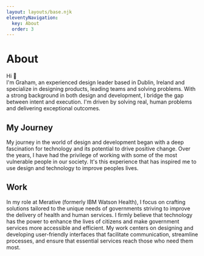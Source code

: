 ```yaml
---
layout: layouts/base.njk
eleventyNavigation:
  key: About
  order: 3
---
```


# About

Hi 👋<br>
I'm Graham, an experienced design leader based in Dublin, Ireland and specialize in designing products, leading teams and solving problems. With a strong background in both design and development, I bridge the gap between intent and execution. I'm driven by solving real, human problems and delivering exceptional outcomes.

## My Journey

My journey in the world of design and development began with a deep fascination for technology and its potential to drive positive change. Over the years, I have had the privilege of working with some of the most vulnerable people in our society. It's this experience that has inspired me to use design and technology to improve peoples lives.

## Work

In my role at Merative (formerly IBM Watson Health), I focus on crafting solutions tailored to the unique needs of governments striving to improve the delivery of health and human services. I firmly believe that technology has the power to enhance the lives of citizens and make government services more accessible and efficient. My work centers on designing and developing user-friendly interfaces that facilitate communication, streamline processes, and ensure that essential services reach those who need them most.
